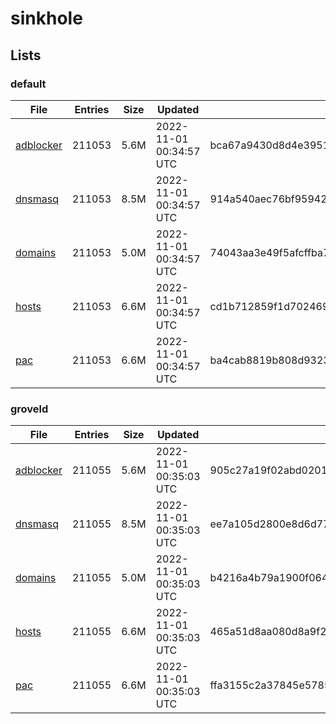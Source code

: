 # sinkhole

## Lists

### default

|File|Entries|Size|Updated|Hash|
|-|-|-|-|-|
|[adblocker](https://raw.githubusercontent.com/groveld/sinkhole/lists/default/adblocker.txt)|211053|5.6M|2022-11-01 00:34:57 UTC|bca67a9430d8d4e3951cf0fba32fec644bde991072b97fe1eb9477dff1330e6a|
|[dnsmasq](https://raw.githubusercontent.com/groveld/sinkhole/lists/default/dnsmasq.txt)|211053|8.5M|2022-11-01 00:34:57 UTC|914a540aec76bf95942dd5a6ee2950c52bf11c79274ebb57e523ae0efd603881|
|[domains](https://raw.githubusercontent.com/groveld/sinkhole/lists/default/domains.txt)|211053|5.0M|2022-11-01 00:34:57 UTC|74043aa3e49f5afcffba7af7798a19372c6cd3fcbdd4997d6b6af57b916ce663|
|[hosts](https://raw.githubusercontent.com/groveld/sinkhole/lists/default/hosts.txt)|211053|6.6M|2022-11-01 00:34:57 UTC|cd1b712859f1d70246965437ecb4046818c2abe8fe41c145ee013ee718848176|
|[pac](https://raw.githubusercontent.com/groveld/sinkhole/lists/default/pac.txt)|211053|6.6M|2022-11-01 00:34:57 UTC|ba4cab8819b808d9323466ddf735699eaec049abf6fbfadb0bb9ed5e311cc665|

### groveld

|File|Entries|Size|Updated|Hash|
|-|-|-|-|-|
|[adblocker](https://raw.githubusercontent.com/groveld/sinkhole/lists/groveld/adblocker.txt)|211055|5.6M|2022-11-01 00:35:03 UTC|905c27a19f02abd02015cb00c0e79db432e57f0079f9b0fcd1eb9b62fa1bf674|
|[dnsmasq](https://raw.githubusercontent.com/groveld/sinkhole/lists/groveld/dnsmasq.txt)|211055|8.5M|2022-11-01 00:35:03 UTC|ee7a105d2800e8d6d77408ca2134b14d3c9f548c858c2ad3d205db3ec726f89d|
|[domains](https://raw.githubusercontent.com/groveld/sinkhole/lists/groveld/domains.txt)|211055|5.0M|2022-11-01 00:35:03 UTC|b4216a4b79a1900f064d31bc942c9e4a8f8861638267666b5e31cdabb086c714|
|[hosts](https://raw.githubusercontent.com/groveld/sinkhole/lists/groveld/hosts.txt)|211055|6.6M|2022-11-01 00:35:03 UTC|465a51d8aa080d8a9f275815c8fb41ef182c43d82e1f0ebb1cc27551bbd6da59|
|[pac](https://raw.githubusercontent.com/groveld/sinkhole/lists/groveld/pac.txt)|211055|6.6M|2022-11-01 00:35:03 UTC|ffa3155c2a37845e5785e33de8ccecee3f991e159a80053ec3d23d384a7d48e6|
